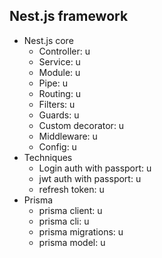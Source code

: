 ## Nest.js framework

- Nest.js core
  - Controller: u
  - Service: u
  - Module: u
  - Pipe: u
  - Routing: u
  - Filters: u
  - Guards: u
  - Custom decorator: u
  - Middleware: u
  - Config: u
- Techniques
  - Login auth with passport: u
  - jwt auth with passport: u
  - refresh token: u
- Prisma
  - prisma client: u
  - prisma cli: u
  - prisma migrations: u
  - prisma model: u
